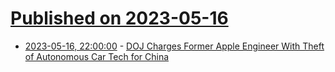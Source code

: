 # [Published on 2023-05-16](index.md)

* [2023-05-16, 22:00:00](https://apple.slashdot.org/story/23/05/16/1846235/doj-charges-former-apple-engineer-with-theft-of-autonomous-car-tech-for-china?utm_source=rss1.0mainlinkanon&utm_medium=feed) - [DOJ Charges Former Apple Engineer With Theft of Autonomous Car Tech for China](https://apple.slashdot.org/story/23/05/16/1846235/doj-charges-former-apple-engineer-with-theft-of-autonomous-car-tech-for-china?utm_source=rss1.0mainlinkanon&utm_medium=feed)

